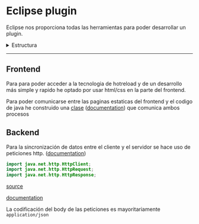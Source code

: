 # Eclipse plugin

Eclipse nos proporciona todas las herramientas para poder desarrollar un plugin.

<details>
<summary>Estructura</summary>
<p>

```console
nullxx@github:~$ tree eclipsePlugin 
eclipsePlugin
|____build.properties
|____swing2swt.jar
|____test
| |____UserTest.java
| |____CryptoTest.java
|____bin
| |____org
| | |____eclipse
| | | |____wb
| | | | |____swt
| | | | | |____SWTResourceManager.class
| |____CryptoTest.class
| |____UserTest.class
| |____codetrack
| | |____Storage.class
| | |____Config.class
| | |____api
| | | |____Crypto.class
| | | |____RestAPI.class
| | | |____HttpCaller.class
| | |____Utils$1.class
| | |____Utils.class
| | |____views
| | | |____BrowserListener.class
| | | |____MainView$1.class
| | | |____RichClient$1.class
| | | |____MainView$3.class
| | | |____Codetrack.class
| | | |____BrowserListenerResponse.class
| | | |____MainView$2.class
| | | |____CompositeWithLoader$1.class
| | | |____CompositeWithLoader.class
| | | |____RichClient.class
| | | |____BrowserThreadBridge.class
| | | |____BrowserListenerResponseType.class
| | | |____MainView.class
| | | |____RichClient$CallbackDebugFunction.class
| | |____client
| | | |____LocalProjectConfig.class
| | | |____LocalProject.class
| | | |____Snapshot.class
| | | |____Workspace.class
| | | |____User.class
| | | |____RemoteProject.class
| | | |____Project.class
| | | |____Group.class
| | | |____Observation.class
| | |____listeners
| | | |____Listeners.class
| | | |____Listeners$1.class
| | |____Utils$2.class
| | |____Activator.class
|____plugin.xml
|____resources
| |____pages
| | |____userCheckProjects.html
| | |____css
| | | |____login.css
| | |____js
| | | |____login.js
| | | |____userCheckProjects.js
| | | |____adminView.js
| | |____login.html
| | |____img
| | |____adminView.html
|____META-INF
| |____MANIFEST.MF
|____.classpath
|____.gitignore
|____.settings
| |____org.eclipse.jdt.core.prefs
| |____org.eclipse.ltk.core.refactoring.prefs
| |____org.eclipse.pde.core.prefs
|____.project
|____icons
| |____sample@2x.png
| |____sample.png
|____contexts.xml
|____src
| |____org
| | |____eclipse
| | | |____wb
| | | | |____swt
| | | | | |____SWTResourceManager.java
| |____codetrack
| | |____Storage.java
| | |____Utils.java
| | |____Activator.java
| | |____Config.java
| | |____api
| | | |____HttpCaller.java
| | | |____Crypto.java
| | | |____RestAPI.java
| | |____views
| | | |____BrowserThreadBridge.java
| | | |____BrowserListenerResponse.java
| | | |____BrowserListenerResponseType.java
| | | |____Codetrack.java
| | | |____CompositeWithLoader.java
| | | |____BrowserListener.java
| | | |____RichClient.java
| | | |____MainView.java
| | |____client
| | | |____Group.java
| | | |____LocalProjectConfig.java
| | | |____RemoteProject.java
| | | |____User.java
| | | |____Snapshot.java
| | | |____Observation.java
| | | |____Project.java
| | | |____LocalProject.java
| | | |____Workspace.java
| | |____listeners
| | | |____Listeners.java
```
</p>
</details>

--- 

## Frontend
Para para poder acceder a la tecnologia de hotreload y de un desarrollo más simple y rapido he optado por usar html/css en la parte del frontend.

Para poder comunicarse entre las paginas estaticas del frontend y el codigo de java he construido una [clase](https://github.com/nullxx/Codetrack/blob/master/eclipsePlugin/src/codetrack/views/RichClient.java) ([documentation](https://nullxx.github.io/Codetrack/eclipsePluginJavadoc/codetrack/views/RichClient.html)) que comunica ambos procesos


## Backend
Para la sincronización de datos entre el cliente y el servidor se hace uso de peticiones http. ([documentation](api.html))

```java
import java.net.http.HttpClient;
import java.net.http.HttpRequest;
import java.net.http.HttpResponse;
```
[source](https://github.com/nullxx/Codetrack/blob/master/eclipsePlugin/src/codetrack/api/HttpCaller.java)

[documentation](https://nullxx.github.io/Codetrack/eclipsePluginJavadoc/codetrack/api/HttpCaller.html)

La codificación del body de las peticiones es mayoritariamente ```application/json```